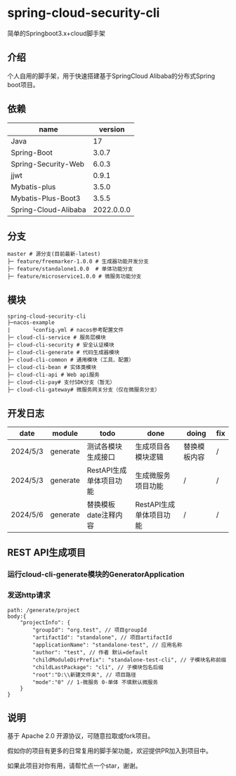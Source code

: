 # spring-cloud-security-cli
简单的Springboot3.x+cloud脚手架
## 介绍
个人自用的脚手架，用于快速搭建基于SpringCloud Alibaba的分布式Spring boot项目。
## 依赖

| name                 | version       |
| -------------------- | ------------- |
| Java                 | 17            |
| Spring-Boot          | 3.0.7         |
| Spring-Security-Web  | 6.0.3         |
| jjwt                 | 0.9.1         |
| Mybatis-plus         | 3.5.0         |
| Mybatis-Plus-Boot3   | 3.5.5         |
| Spring-Cloud-Alibaba | 2022.0.0.0    |

## 分支

```
master # 源分支(目前最新-latest)
├─ feature/freemarker-1.0.0 # 生成器功能开发分支
├─ feature/standalone1.0.0  # 单体功能分支
├─ feature/microservice1.0.0 # 微服务功能分支

```

## 模块
```
spring-cloud-security-cli
├─nacos-example
|       └config.yml # nacos参考配置文件
├─ cloud-cli-service # 服务层模块
├─ cloud-cli-security # 安全认证模块
├─ cloud-cli-generate # 代码生成器模块
├─ cloud-cli-common # 通用模块（工具、配置）
├─ cloud-cli-bean # 实体类模块
├─ cloud-cli-api # Web api服务
├─ cloud-cli-pay# 支付SDK分支（暂无）
├─ cloud-cli-gateway# 微服务网关分支（仅在微服务分支）

```
## 开发日志

| date | module | todo | done | doing | fix |
| --- | --- | --- | --- | --- | -- |
| 2024/5/3| generate | 测试各模块生成接口 | 生成项目各模块逻辑 | 替换模板内容| / |
| 2024/5/3| generate | RestAPI生成单体项目功能 | 生成微服务项目功能 | / | / |
|2024/5/6|generate| 替换模板date注释内容 | RestAPI生成单体项目功能  | / | / |

## REST API生成项目
### 运行cloud-cli-generate模块的GeneratorApplication

### 发送http请求
```
path: /generate/project
body:{
    "projectInfo": {
        "groupId": "org.test", // 项目groupId
        "artifactId": "standalone", // 项目artifactId
        "applicationName": "standalone-test", // 应用名称
        "author": "test", // 作者 默认=default
        "childModuleDirPrefix": "standalone-test-cli", // 子模块名称前缀
        "childLastPackage": "cli", // 子模块包名后缀
        "root":"D:\\新建文件夹", // 项目路径
        "mode":"0" // 1-微服务 0-单体 不填默认微服务
    }
}
```

## 说明

基于 Apache 2.0 开源协议，可随意拉取或fork项目。

假如你的项目有更多的日常复用的脚手架功能，欢迎提供PR加入到项目中。

如果此项目对你有用，请帮忙点一个star，谢谢。

